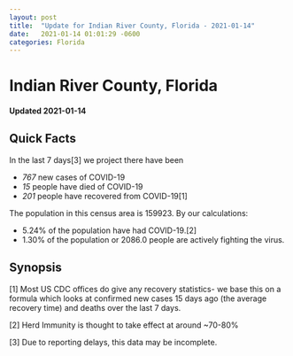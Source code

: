 ```yaml
---
layout: post
title:  "Update for Indian River County, Florida - 2021-01-14"
date:   2021-01-14 01:01:29 -0600
categories: Florida
---
```


# Indian River County, Florida
#### Updated 2021-01-14

## Quick Facts

In the last 7 days[3] we project there have been
- *767* new cases of COVID-19
- *15* people have died of COVID-19
- *201* people have recovered from COVID-19[1]

The population in this census area is 159923. By our calculations:
- 5.24% of the population have had COVID-19.[2]
- 1.30% of the population or 2086.0 people are actively fighting the virus.

## Synopsis




[1] Most US CDC offices do give any recovery statistics- we base this on a formula which looks at confirmed new cases
15 days ago (the average recovery time) and deaths over the last 7 days.

[2] Herd Immunity is thought to take effect at around ~70-80%

[3] Due to reporting delays, this data may be incomplete.
 
    